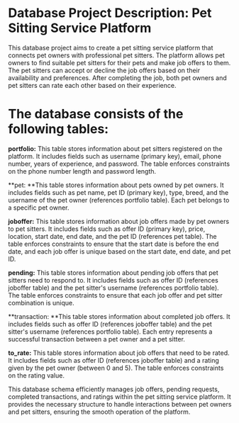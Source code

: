 # Database Project Description: Pet Sitting Service Platform

This database project aims to create a pet sitting service platform that connects pet owners with professional pet sitters. The platform allows pet owners to find suitable pet sitters for their pets and make job offers to them. The pet sitters can accept or decline the job offers based on their availability and preferences. After completing the job, both pet owners and pet sitters can rate each other based on their experience.

# The database consists of the following tables:

**portfolio:** This table stores information about pet sitters registered on the platform. It includes fields such as username (primary key), email, phone number, years of experience, and password. The table enforces constraints on the phone number length and password length.

**pet: **This table stores information about pets owned by pet owners. It includes fields such as pet name, pet ID (primary key), type, breed, and the username of the pet owner (references portfolio table). Each pet belongs to a specific pet owner.

**joboffer:** This table stores information about job offers made by pet owners to pet sitters. It includes fields such as offer ID (primary key), price, location, start date, end date, and the pet ID (references pet table). The table enforces constraints to ensure that the start date is before the end date, and each job offer is unique based on the start date, end date, and pet ID.

**pending:** This table stores information about pending job offers that pet sitters need to respond to. It includes fields such as offer ID (references joboffer table) and the pet sitter's username (references portfolio table). The table enforces constraints to ensure that each job offer and pet sitter combination is unique.

**transaction: **This table stores information about completed job offers. It includes fields such as offer ID (references joboffer table) and the pet sitter's username (references portfolio table). Each entry represents a successful transaction between a pet owner and a pet sitter.

**to_rate:** This table stores information about job offers that need to be rated. It includes fields such as offer ID (references joboffer table) and a rating given by the pet owner (between 0 and 5). The table enforces constraints on the rating value.

This database schema efficiently manages job offers, pending requests, completed transactions, and ratings within the pet sitting service platform. It provides the necessary structure to handle interactions between pet owners and pet sitters, ensuring the smooth operation of the platform.
